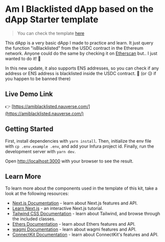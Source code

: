 # Am I Blacklisted dApp based on the dApp Starter template
> You can check the template [here](https://github.com/m1guelpf/dapp-starter)

This dApp is a very basic dApp I made to practice and learn. It just query the function "isBlacklisted" from the USDC contract in the Ethereum network. Anyone could do the same by checking it on [Etherscan](https://etherscan.io/address/0xa0b86991c6218b36c1d19d4a2e9eb0ce3606eb48#readProxyContract) but.. I just wanted to do it! 🚀

In this new update, it also supports ENS addresses, so you can check if any address or ENS address is blacklisted inside the USDC contract. 🎉 (or 😥 if you happen to be banned there)

## Live Demo Link
👉 [https://amiblacklisted.nauverse.com/](https://amiblacklisted.nauverse.com/)

## Getting Started

First, install dependencies with `yarn install`. Then, initialize the env file with `cp .env.example .env`, and add your Infura project id. Finally, run the development server with `yarn dev`.

Open [http://localhost:3000](http://localhost:3000) with your browser to see the result.

## Learn More

To learn more about the components used in the template of this kit, take a look at the following resources:

-   [Next.js Documentation](https://nextjs.org/docs) - learn about Next.js features and API.
-   [Learn Next.js](https://nextjs.org/learn) - an interactive Next.js tutorial.
-   [Tailwind CSS Documentation](https://tailwindcss.com/docs/) - learn about Tailwind, and browse through the included classes.
-   [Ethers Documentation](https://docs.ethers.io/v5/) - learn about Ethers features and API.
-   [wagmi Documentation](https://wagmi.sh/) - learn about wagmi features and API.
-   [ConnectKit Documentation](https://docs.family.co/connectkit) - learn about ConnectKit's features and API.

